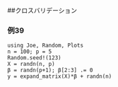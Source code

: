 <!--This file was generated, do not modify it.-->
##クロスバリデーション
### 例39

```julia:ex1
using Joe, Random, Plots
n = 100; p = 5
Random.seed!(123)
X = randn(n, p)
β = randn(p+1); β[2:3] .= 0
y = expand_matrix(X)*β + randn(n)
```

